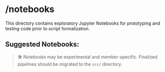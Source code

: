 # /notebooks

This directory contains exploratory Jupyter Notebooks for prototyping and testing code prior to script formalization.

## Suggested Notebooks:

> 🛠 Notebooks may be experimental and member-specific. Finalized pipelines should be migrated to the `src/` directory.
